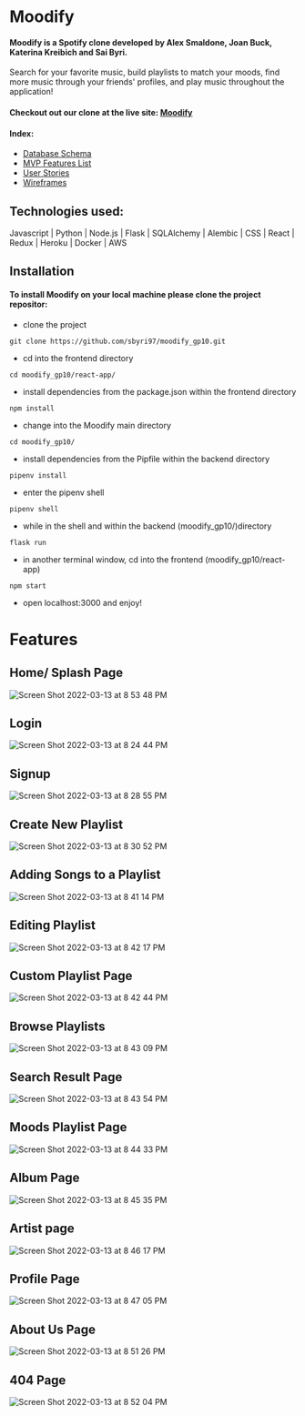 # Moodify

#### Moodify is a Spotify clone developed by Alex Smaldone, Joan Buck, Katerina Kreibich and Sai Byri. 
Search for your favorite music, build playlists to match your moods, find more music through your friends' profiles, and play music throughout the application!

#### Checkout out our clone at the live site: [Moodify](https://app-moodify.herokuapp.com/)

#### Index:
* [Database Schema](https://github.com/sbyri97/moodify_gp10/wiki/Database-Schema)
* [MVP Features List](https://github.com/sbyri97/moodify_gp10/wiki/MVP-Features-List)
* [User Stories](https://github.com/sbyri97/moodify_gp10/wiki/User-Stories)
* [Wireframes](https://github.com/sbyri97/moodify_gp10/wiki/Wireframes)

## Technologies used:

Javascript | Python | Node.js | Flask | SQLAlchemy | Alembic | CSS | React | Redux | Heroku | Docker | AWS

## Installation

#### To install Moodify on your local machine please clone the project repositor:
* clone the project
```
git clone https://github.com/sbyri97/moodify_gp10.git
```

* cd into the frontend directory
```
cd moodify_gp10/react-app/
```

* install dependencies from the package.json within the frontend directory
```
npm install
```

* change into the Moodify main directory
```
cd moodify_gp10/
```

* install dependencies from the Pipfile within the backend directory
```
pipenv install
```

* enter the pipenv shell
```
pipenv shell
```

* while in the shell and within the backend (moodify_gp10/)directory
```
flask run
```

* in another terminal window, cd into the frontend (moodify_gp10/react-app)
```
npm start
```

* open localhost:3000 and enjoy!


# Features

## Home/ Splash Page
![Screen Shot 2022-03-13 at 8 53 48 PM](https://user-images.githubusercontent.com/87352324/158102103-4d0b20cd-a4bd-44fa-9dec-5255a543c65b.png)


## Login
![Screen Shot 2022-03-13 at 8 24 44 PM](https://user-images.githubusercontent.com/87352324/158099583-bbba5462-ff5d-4db6-bd09-8694e208edfb.png)


## Signup
![Screen Shot 2022-03-13 at 8 28 55 PM](https://user-images.githubusercontent.com/87352324/158099936-e38b9027-6e93-4f92-a19a-b73e948231cd.png)


## Create New Playlist
![Screen Shot 2022-03-13 at 8 30 52 PM](https://user-images.githubusercontent.com/87352324/158100097-73f0be33-4f07-4591-97cd-0da545f33e8c.png)


## Adding Songs to a Playlist
![Screen Shot 2022-03-13 at 8 41 14 PM](https://user-images.githubusercontent.com/87352324/158100973-6a7c572b-3e88-466e-93f9-16203cf28df7.png)


## Editing Playlist
![Screen Shot 2022-03-13 at 8 42 17 PM](https://user-images.githubusercontent.com/87352324/158101074-b9de70fb-6e41-4a4c-b4f5-c20aafdc8896.png)


## Custom Playlist Page
![Screen Shot 2022-03-13 at 8 42 44 PM](https://user-images.githubusercontent.com/87352324/158101121-4739b648-6e99-4414-8f53-49a0d215206f.png)


## Browse Playlists
![Screen Shot 2022-03-13 at 8 43 09 PM](https://user-images.githubusercontent.com/87352324/158101154-2dc969b9-e943-4bee-970b-56fcac193269.png)


## Search Result Page
![Screen Shot 2022-03-13 at 8 43 54 PM](https://user-images.githubusercontent.com/87352324/158101226-0c9282c5-c21c-4d4a-8c48-128f52ec9804.png)


## Moods Playlist Page
![Screen Shot 2022-03-13 at 8 44 33 PM](https://user-images.githubusercontent.com/87352324/158101272-fdb6dd1b-0ba0-4316-8c1a-7dfdb4321bb7.png)


## Album Page
![Screen Shot 2022-03-13 at 8 45 35 PM](https://user-images.githubusercontent.com/87352324/158101367-38586b58-11c2-4f09-82f2-5ee2cf6b44f6.png)


## Artist page
![Screen Shot 2022-03-13 at 8 46 17 PM](https://user-images.githubusercontent.com/87352324/158101431-bc9efa1d-2eb5-4c4b-9ed0-8cee20435fc6.png)


## Profile Page
![Screen Shot 2022-03-13 at 8 47 05 PM](https://user-images.githubusercontent.com/87352324/158101504-6175f850-f96a-4b55-9be5-8f08f91af34a.png)


## About Us Page
![Screen Shot 2022-03-13 at 8 51 26 PM](https://user-images.githubusercontent.com/87352324/158101896-0208c1d3-a6bc-4218-b593-5aba97429fc6.png)


## 404 Page 
![Screen Shot 2022-03-13 at 8 52 04 PM](https://user-images.githubusercontent.com/87352324/158101959-503b2679-eb23-4da9-8eb4-c60c7d20f966.png)












